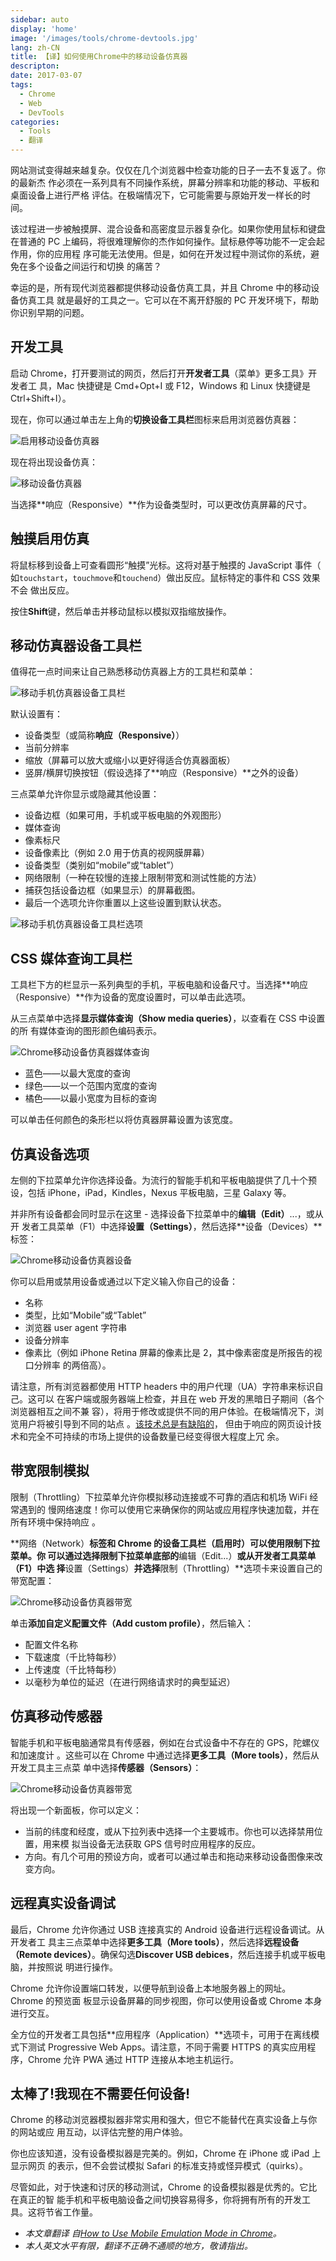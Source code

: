 ```yaml
---
sidebar: auto
display: 'home'
image: '/images/tools/chrome-devtools.jpg'
lang: zh-CN
title: 【译】如何使用Chrome中的移动设备仿真器
descripton:
date: 2017-03-07
tags:
  - Chrome
  - Web
  - DevTools
categories:
  - Tools
  - 翻译
---
```


网站测试变得越来越复杂。仅仅在几个浏览器中检查功能的日子一去不复返了。你的最新杰
作必须在一系列具有不同操作系统，屏幕分辨率和功能的移动、平板和桌面设备上进行严格
评估。在极端情况下，它可能需要与原始开发一样长的时间。

该过程进一步被触摸屏、混合设备和高密度显示器复杂化。如果你使用鼠标和键盘在普通的
PC 上编码，将很难理解你的杰作如何操作。鼠标悬停等功能不一定会起作用，你的应用程
序可能无法使用。但是，如何在开发过程中测试你的系统，避免在多个设备之间运行和切换
的痛苦？

幸运的是，所有现代浏览器都提供移动设备仿真工具，并且 Chrome 中的移动设备仿真工具
就是最好的工具之一。它可以在不离开舒服的 PC 开发环境下，帮助你识别早期的问题。

## 开发工具

启动 Chrome，打开要测试的网页，然后打开**开发者工具**（菜单》更多工具》开发者工
具，Mac 快捷键是 Cmd+Opt+I 或 F12，Windows 和 Linux 快捷键是 Ctrl+Shift+I）。

现在，你可以通过单击左上角的**切换设备工具栏**图标来启用浏览器仿真器：

![启用移动设备仿真器](./tools_how-to-use-mobile-emulation-mode-in-chrome/chrome-mobile-emulation-1-enable.png)

现在将出现设备仿真：

![移动设备仿真器](./tools_how-to-use-mobile-emulation-mode-in-chrome/chrome-mobile-emulation-2.png)

当选择**响应（Responsive）**作为设备类型时，可以更改仿真屏幕的尺寸。

## 触摸启用仿真

将鼠标移到设备上可查看圆形“触摸”光标。这将对基于触摸的 JavaScript 事件（
如`touchstart`，`touchmove`和`touchend`）做出反应。鼠标特定的事件和 CSS 效果不会
做出反应。

按住**Shift**键，然后单击并移动鼠标以模拟双指缩放操作。

## 移动仿真器设备工具栏

值得花一点时间来让自己熟悉移动仿真器上方的工具栏和菜单：

![移动手机仿真器设备工具栏](./tools_how-to-use-mobile-emulation-mode-in-chrome/chrome-mobile-emulation-3-toolbar.png)

默认设置有：

- 设备类型（或简称**响应（Responsive）**）
- 当前分辨率
- 缩放（屏幕可以放大或缩小以更好得适合仿真器面板）
- 竖屏/横屏切换按钮（假设选择了**响应（Responsive）**之外的设备）

三点菜单允许你显示或隐藏其他设置：

- 设备边框（如果可用，手机或平板电脑的外观图形）
- 媒体查询
- 像素标尺
- 设备像素比（例如 2.0 用于仿真的视网膜屏幕）
- 设备类型（类别如“mobile”或“tablet”）
- 网络限制（一种在较慢的连接上限制带宽和测试性能的方法）
- 捕获包括设备边框（如果显示）的屏幕截图。
- 最后一个选项允许你重置以上这些设置到默认状态。

![移动手机仿真器设备工具栏选项](./tools_how-to-use-mobile-emulation-mode-in-chrome/chrome-mobile-emulation-4-toolbar-options.png)

## CSS 媒体查询工具栏

工具栏下方的栏显示一系列典型的手机，平板电脑和设备尺寸。当选择**响应
（Responsive）**作为设备的宽度设置时，可以单击此选项。

从三点菜单中选择**显示媒体查询（Show media queries）**，以查看在 CSS 中设置的所
有媒体查询的图形颜色编码表示。

![Chrome移动设备仿真器媒体查询](./tools_how-to-use-mobile-emulation-mode-in-chrome/chrome-mobile-emulation-5-mediaqueries.png)

- 蓝色——以最大宽度的查询
- 绿色——以一个范围内宽度的查询
- 橘色——以最小宽度为目标的查询

可以单击任何颜色的条形栏以将仿真器屏幕设置为该宽度。

## 仿真设备选项

左侧的下拉菜单允许你选择设备。为流行的智能手机和平板电脑提供了几十个预设，包括
iPhone，iPad，Kindles，Nexus 平板电脑，三星 Galaxy 等。

并非所有设备都会同时显示在这里 - 选择设备下拉菜单中的**编辑（Edit）**...，或从开
发者工具菜单（F1）中选择**设置（Settings）**，然后选择**设备（Devices）**标签：

![Chrome移动设备仿真器设备](./tools_how-to-use-mobile-emulation-mode-in-chrome/chrome-mobile-emulation-6-devices.png)

你可以启用或禁用设备或通过以下定义输入你自己的设备：

- 名称
- 类型，比如“Mobile”或“Tablet”
- 浏览器 user agent 字符串
- 设备分辨率
- 像素比（例如 iPhone Retina 屏幕的像素比是 2，其中像素密度是所报告的视口分辨率
  的两倍高）。

请注意，所有浏览器都使用 HTTP headers 中的用户代理（UA）字符串来标识自己。这可以
在客户端或服务器端上检查，并且在 web 开发的黑暗日子期间（各个浏览器相互之间不兼
容），将用于修改或提供不同的用户体验。在极端情况下，浏览用户将被引导到不同的站点
。[该技术总是有缺陷的](https://www.sitepoint.com/why-browser-sniffing-stinks/)，
但由于响应的网页设计技术和完全不可持续的市场上提供的设备数量已经变得很大程度上冗
余。

## 带宽限制模拟

限制（Throttling）下拉菜单允许你模拟移动连接或不可靠的酒店和机场 WiFi 经常遇到的
慢网络速度！你可以使用它来确保你的网站或应用程序快速加载，并在所有环境中保持响应
。

**网络（Network）**标签和 Chrome 的设备工具栏（启用时）可以使用限制下拉菜单。你
可以通过选择限制下拉菜单底部的**编辑（Edit...）**或从开发者工具菜单（F1）中选
择**设置（Settings）**并选择**限制（Throttling）**选项卡来设置自己的带宽配置：

![Chrome移动设备仿真器带宽](./tools_how-to-use-mobile-emulation-mode-in-chrome/chrome-mobile-emulation-7-bandwidth.png)

单击**添加自定义配置文件（Add custom profile）**，然后输入：

- 配置文件名称
- 下载速度（千比特每秒）
- 上传速度（千比特每秒）
- 以毫秒为单位的延迟（在进行网络请求时的典型延迟）

## 仿真移动传感器

智能手机和平板电脑通常具有传感器，例如在台式设备中不存在的 GPS，陀螺仪和加速度计
。这些可以在 Chrome 中通过选择**更多工具（More tools）**，然后从开发工具主三点菜
单中选择**传感器（Sensors）**：

![Chrome移动设备仿真器带宽](./tools_how-to-use-mobile-emulation-mode-in-chrome/chrome-mobile-emulation-8-sensors.png)

将出现一个新面板，你可以定义：

- 当前的纬度和经度，或从下拉列表中选择一个主要城市。你也可以选择禁用位置，用来模
  拟当设备无法获取 GPS 信号时应用程序的反应。
- 方向。有几个可用的预设方向，或者可以通过单击和拖动来移动设备图像来改变方向。

## 远程真实设备调试

最后，Chrome 允许你通过 USB 连接真实的 Android 设备进行远程设备调试。从开发者工
具主三点菜单中选择**更多工具（More tools）**，然后选择**远程设备（Remote
devices）**。确保勾选**Discover USB debices**，然后连接手机或平板电脑，并按照说
明进行操作。

Chrome 允许你设置端口转发，以便导航到设备上本地服务器上的网址。 Chrome 的预览面
板显示设备屏幕的同步视图，你可以使用设备或 Chrome 本身进行交互。

全方位的开发者工具包括**应用程序（Application）**选项卡，可用于在离线模式下测试
Progressive Web Apps。请注意，不同于需要 HTTPS 的真实应用程序，Chrome 允许 PWA
通过 HTTP 连接从本地主机运行。

## 太棒了!我现在不需要任何设备!

Chrome 的移动浏览器模拟器非常实用和强大，但它不能替代在真实设备上与你的网站或应
用互动，以评估完整的用户体验。

你也应该知道，没有设备模拟器是完美的。例如，Chrome 在 iPhone 或 iPad 上显示网页
的表示，但不会尝试模拟 Safari 的标准支持或怪异模式（quirks）。

尽管如此，对于快速和讨厌的移动测试，Chrome 的设备模拟器是优秀的。它比在真正的智
能手机和平板电脑设备之间切换容易得多，你将拥有所有的开发工具。这将节省工作量。

- _本文章翻译
  自[How to Use Mobile Emulation Mode in Chrome](https://www.sitepoint.com/use-mobile-emulation-mode-chrome/)。_
- _本人英文水平有限，翻译不正确不通顺的地方，敬请指出。_
